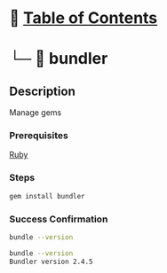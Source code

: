 # 📁 [Table of Contents](README.md#toc)
# └─ 📄 bundler

## Description

Manage gems

### Prerequisites

[Ruby](ruby.md)

### Steps

```sh
gem install bundler
```

### Success Confirmation

```sh
bundle --version
```

```sh
bundle --version
Bundler version 2.4.5
```


